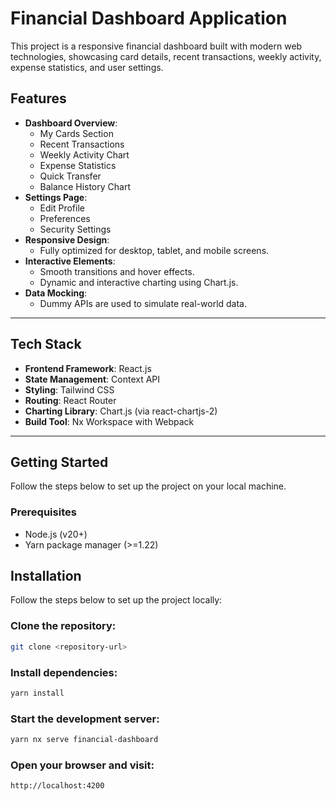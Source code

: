 # Financial Dashboard Application

This project is a responsive financial dashboard built with modern web technologies, showcasing card details, recent transactions, weekly activity, expense statistics, and user settings.

## Features

- **Dashboard Overview**:
  - My Cards Section
  - Recent Transactions
  - Weekly Activity Chart
  - Expense Statistics
  - Quick Transfer
  - Balance History Chart
- **Settings Page**:
  - Edit Profile
  - Preferences
  - Security Settings
- **Responsive Design**:
  - Fully optimized for desktop, tablet, and mobile screens.
- **Interactive Elements**:
  - Smooth transitions and hover effects.
  - Dynamic and interactive charting using Chart.js.
- **Data Mocking**:
  - Dummy APIs are used to simulate real-world data.

---

## Tech Stack

- **Frontend Framework**: React.js
- **State Management**: Context API
- **Styling**: Tailwind CSS
- **Routing**: React Router
- **Charting Library**: Chart.js (via react-chartjs-2)
- **Build Tool**: Nx Workspace with Webpack

---

## Getting Started

Follow the steps below to set up the project on your local machine.

### Prerequisites

- Node.js (v20+)
- Yarn package manager (>=1.22)

## Installation

Follow the steps below to set up the project locally:

### Clone the repository:
```bash
git clone <repository-url>
```
### Install dependencies:
```bash
yarn install
```

###  Start the development server:
```bash
yarn nx serve financial-dashboard
```
### Open your browser and visit:
```bash
http://localhost:4200
```

